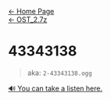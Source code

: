 [← Home Page](../../README.md)  
[← OST_2.7z](../ost_2-7z.md)

# 43343138
> aka: `2-43343138.ogg`

<a href="./audio/2-43343138.ogg" target="_blank">🔊 You can take a listen here.</a>